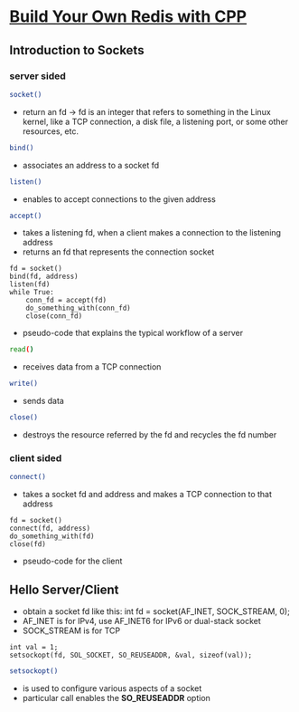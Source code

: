 # [Build Your Own Redis with CPP](https://build-your-own.org/redis/)

## Introduction to Sockets

### server sided

```bash
socket()
```

- return an fd
-> fd is an integer that refers to something in the Linux kernel, like a TCP connection, a disk file, a listening port, or some other resources, etc.

```bash
bind()
```

- associates an address to a socket fd

```bash
listen()
```

- enables to accept connections to the given address

```bash
accept()
```

- takes a listening fd, when a client makes a connection to the listening address
- returns an fd that represents the connection socket

```pseudo-code
fd = socket()
bind(fd, address)
listen(fd)
while True:
    conn_fd = accept(fd)
    do_something_with(conn_fd)
    close(conn_fd)
```

- pseudo-code that explains the typical workflow of a server

```bash
read()
```

- receives data from a TCP connection

```bash
write()
```

- sends data

```bash
close()
```

- destroys the resource referred by the fd and recycles the fd number

### client sided

```bash
connect()
```

- takes a socket fd and address and makes a TCP connection to that address

```pseudo-code
fd = socket()
connect(fd, address)
do_something_with(fd)
close(fd)
```

- pseudo-code for the client

## Hello Server/Client

- obtain a socket fd like this: int fd = socket(AF_INET, SOCK_STREAM, 0);
- AF_INET is for IPv4, use AF_INET6 for IPv6 or dual-stack socket
- SOCK_STREAM is for TCP

```new-syscall
int val = 1;
setsockopt(fd, SOL_SOCKET, SO_REUSEADDR, &val, sizeof(val));
```

```bash
setsockopt()
```

- is used to configure various aspects of a socket
- particular call enables the **SO_REUSEADDR** option